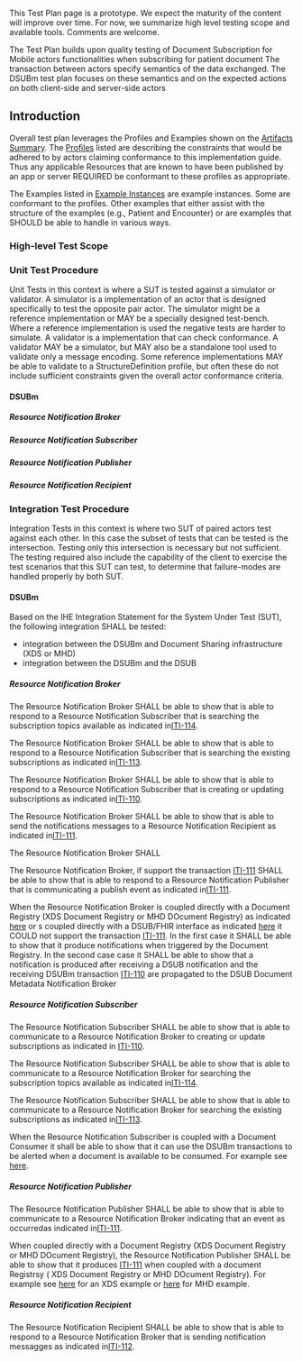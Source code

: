 <div markdown="1" class="stu-note">

This Test Plan page is a prototype. We expect the maturity of the content will improve over time.  For now, we summarize high level testing scope and available tools. Comments are welcome.
</div>

The Test Plan builds upon quality testing of Document Subscription for Mobile actors functionalities when subscribing for patient document The transaction between actors specify semantics of the data exchanged. The DSUBm test plan focuses on these semantics and on the expected actions on both client-side and server-side actors

## Introduction

Overall test plan leverages the Profiles and Examples shown on the [Artifacts Summary](artifacts.html). The [Profiles](artifacts.html#structures-resource-profiles) listed are describing the constraints that would be adhered to by actors claiming conformance to this implementation guide. Thus any applicable Resources that are known to have been published by an app or server REQUIRED be conformant to these profiles as appropriate.

The Examples listed in [Example Instances](artifacts.html#example-example-instances) are example instances. Some are conformant to the profiles. Other examples that either assist with the structure of the examples (e.g., Patient and Encounter) or are examples that SHOULD be able to handle in various ways. 



### High-level Test Scope




### Unit Test Procedure

Unit Tests in this context is where a SUT is tested against a simulator or validator.  A simulator is a implementation of an actor that is designed specifically to test the opposite pair actor. The simulator might be a reference implementation or MAY be a specially designed test-bench. Where a reference implementation is used the negative tests are harder to simulate. A validator is a implementation that can check conformance. A validator MAY be a simulator, but MAY also be a standalone tool used to validate only a message encoding. Some reference implementations MAY be able to validate to a StructureDefinition profile, but often these do not include sufficient constraints given the overall actor conformance criteria. 


#### DSUBm

##### Resource Notification Broker

##### Resource Notification Subscriber

##### Resource Notification Publisher

##### Resource Notification Recipient


### Integration Test Procedure

Integration Tests in this context is where two SUT of paired actors test against each other. In this case the subset of tests that can be tested is the intersection. Testing only this intersection is necessary but not sufficient. The testing required also include the capability of the client to exercise the test scenarios that this SUT can test, to determine that failure-modes are handled properly by both SUT.

#### DSUBm
Based on the IHE Integration Statement for the System Under Test (SUT), the following integration SHALL be tested: 
- integration between the DSUBm and Document Sharing infrastructure (XDS or MHD) 
- integration between the DSUBm and the DSUB 

##### Resource Notification Broker
The Resource Notification Broker SHALL be able to show that is able to respond to a Resource Notification Subscriber that is searching the subscription topics available as indicated in[ITI-114](ITI-114.html).

The Resource Notification Broker SHALL be able to show that is able to respond to a Resource Notification Subscriber that is searching the existing subscriptions  as indicated in[ITI-113](ITI-113.html).

The Resource Notification Broker SHALL be able to show that is able to respond to a Resource Notification Subscriber that is creating or updating subscriptions as indicated in[ITI-110](ITI-110.html).

The Resource Notification Broker SHALL be able to show that is able to send the notifications messages to a Resource Notification Recipient as indicated in[ITI-111](ITI-112.html).

The Resource Notification Broker SHALL 

The Resource Notification Broker, if support the transaction [ITI-111](ITI-111.html) SHALL be able to show that is able to respond to a Resource Notification Publisher that is communicating a publish event as indicated in[ITI-111](ITI-111.html).

When the Resource Notification Broker is coupled directly with a Document Registry (XDS Document Registry or MHD DOcument Registry) as indicated [here](volume-1.html#15463-dsubm-as-an-interface-for-dsub) or s coupled directly with a DSUB/FHIR interface as indicated [here](volume-1.html#15463-dsubm-as-an-interface-for-dsub) it COULD not support the transaction [ITI-111](ITI-111.html). 
In the first case it SHALL be able to show that it produce notifications when triggered by the Document Registry.
In the second case case it SHALL be able to show that a notification is produced after receiving a DSUB notification and the receiving DSUBm transaction [ITI-110](ITI-110.html) are propagated to the DSUB Document Metadata Notification Broker  


##### Resource Notification Subscriber

The Resource Notification Subscriber SHALL be able to show that is able to communicate to a Resource Notification Broker to creating or update subscriptions as indicated in [ITI-110](ITI-110.html).

The Resource Notification Subscriber SHALL be able to show that is able to communicate to a Resource Notification Broker for searching the subscription topics available as indicated in[ITI-114](ITI-114.html).

The Resource Notification Subscriber SHALL be able to show that is able to communicate to a Resource Notification Broker for  searching the existing subscriptions  as indicated in[ITI-113](ITI-113.html).

When the Resource Notification Subscriber is coupled with a Document Consumer it shall be able to show that it can use the DSUBm transactions to be alerted when a document is available to be consumed. For example see [here](volume-1.html#154421-use-case-1-document-subscription-for-mobile-applications-in-mhds-environment). 

##### Resource Notification Publisher
The Resource Notification Publisher SHALL be able to show that is able to communicate to a Resource Notification Broker indicating that an event as occurredas indicated in[ITI-111](ITI-111.html).

When coupled directly with a Document Registry (XDS Document  Registry or MHD DOcument Registry), the Resource Notification Publisher SHALL be able to show that it produces [ITI-111](ITI-111.html) when coupled with a document Registrsy ( XDS Document Registry or MHD DOcument Registry). For example see [here](volume-1.html#154423-use-case-3-document-subscription-for-mobile-device-in-xds-on-fhir-environment) for an XDS example or [here](volume-1.html#154611-mhds---mobile-health-document-sharing-grouping-1) for MHD example.

##### Resource Notification Recipient
The Resource Notification Recipient SHALL be able to show that is able to respond to a Resource Notification Broker that is sending notification messagges as indicated in[ITI-112](ITI-112.html).


